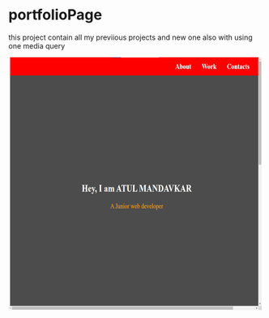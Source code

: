 # portfolioPage
this project contain all my previious projects and new one also with using one media query

<img src="images/porfolioPageImage.png" width="500px" height="500px">
